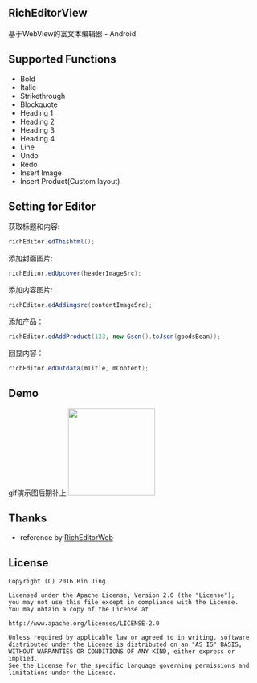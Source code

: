 ## RichEditorView
基于WebView的富文本编辑器 - Android

## Supported Functions

 - Bold
 - Italic
 - Strikethrough
 - Blockquote
 - Heading 1
 - Heading 2
 - Heading 3
 - Heading 4
 - Line
 - Undo
 - Redo
 - Insert Image
 - Insert Product(Custom layout)

## Setting for Editor

获取标题和内容:

```java
richEditor.edThishtml();
```

添加封面图片:

```java
richEditor.edUpcover(headerImageSrc);
```


添加内容图片:

```java
richEditor.edAddimgsrc(contentImageSrc);
```

添加产品：

```java
richEditor.edAddProduct(123, new Gson().toJson(goodsBean));
```

回显内容：

```java
richEditor.edOutdata(mTitle, mContent);
```

## Demo
gif演示图后期补上
<img width="173" height=“274” src="https://github.com/youlookwhat/RichEditorView/blob/master/file/richeditor.jpeg"></img>


<!--
## Origin
为什么会有此开源项目？

-->


## Thanks
 - reference by [RichEditorWeb](https://github.com/dengdaoyus/RichEditorWeb)

## License
```
Copyright (C) 2016 Bin Jing

Licensed under the Apache License, Version 2.0 (the "License");
you may not use this file except in compliance with the License.
You may obtain a copy of the License at

http://www.apache.org/licenses/LICENSE-2.0

Unless required by applicable law or agreed to in writing, software
distributed under the License is distributed on an "AS IS" BASIS,
WITHOUT WARRANTIES OR CONDITIONS OF ANY KIND, either express or implied.
See the License for the specific language governing permissions and
limitations under the License.
```